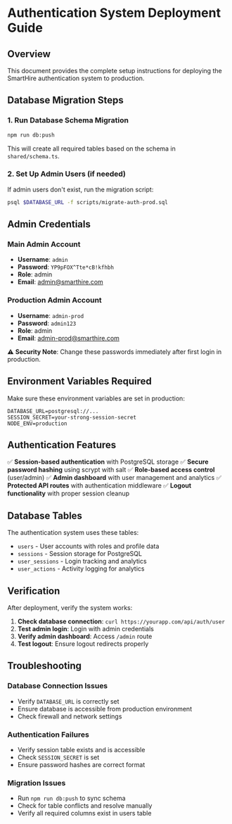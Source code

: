 # Authentication System Deployment Guide

## Overview
This document provides the complete setup instructions for deploying the SmartHire authentication system to production.

## Database Migration Steps

### 1. Run Database Schema Migration
```bash
npm run db:push
```
This will create all required tables based on the schema in `shared/schema.ts`.

### 2. Set Up Admin Users (if needed)
If admin users don't exist, run the migration script:
```bash
psql $DATABASE_URL -f scripts/migrate-auth-prod.sql
```

## Admin Credentials

### Main Admin Account
- **Username**: `admin`
- **Password**: `YP9pFOX^Tte*cB!kfhbh`
- **Role**: admin
- **Email**: admin@smarthire.com

### Production Admin Account  
- **Username**: `admin-prod`
- **Password**: `admin123`
- **Role**: admin
- **Email**: admin-prod@smarthire.com

⚠️ **Security Note**: Change these passwords immediately after first login in production.

## Environment Variables Required

Make sure these environment variables are set in production:

```env
DATABASE_URL=postgresql://...
SESSION_SECRET=your-strong-session-secret
NODE_ENV=production
```

## Authentication Features

✅ **Session-based authentication** with PostgreSQL storage
✅ **Secure password hashing** using scrypt with salt
✅ **Role-based access control** (user/admin)
✅ **Admin dashboard** with user management and analytics
✅ **Protected API routes** with authentication middleware
✅ **Logout functionality** with proper session cleanup

## Database Tables

The authentication system uses these tables:
- `users` - User accounts with roles and profile data
- `sessions` - Session storage for PostgreSQL
- `user_sessions` - Login tracking and analytics
- `user_actions` - Activity logging for analytics

## Verification

After deployment, verify the system works:

1. **Check database connection**: `curl https://yourapp.com/api/auth/user`
2. **Test admin login**: Login with admin credentials
3. **Verify admin dashboard**: Access `/admin` route
4. **Test logout**: Ensure logout redirects properly

## Troubleshooting

### Database Connection Issues
- Verify `DATABASE_URL` is correctly set
- Ensure database is accessible from production environment
- Check firewall and network settings

### Authentication Failures
- Verify session table exists and is accessible
- Check `SESSION_SECRET` is set
- Ensure password hashes are correct format

### Migration Issues
- Run `npm run db:push` to sync schema
- Check for table conflicts and resolve manually
- Verify all required columns exist in users table